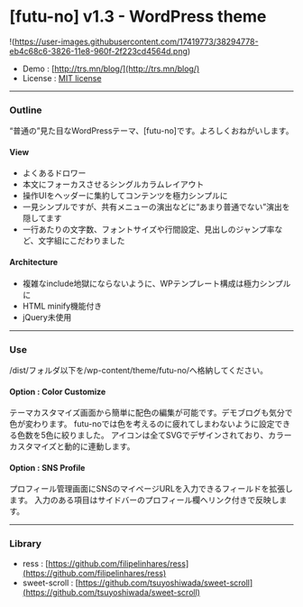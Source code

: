 # [futu-no] v1.3 - WordPress theme

!(https://user-images.githubusercontent.com/17419773/38294778-eb4c68c6-3826-11e8-960f-2f223cd4564d.png)

* Demo : [http://trs.mn/blog/](http://trs.mn/blog/)
* License : [MIT license](https://opensource.org/licenses/MIT)

---

### Outline

“普通の”見た目なWordPressテーマ、[futu-no]です。よろしくおねがいします。

#### View

* よくあるドロワー
* 本文にフォーカスさせるシングルカラムレイアウト
* 操作UIをヘッダーに集約してコンテンツを極力シンプルに
* 一見シンプルですが、共有メニューの演出などに“あまり普通でない”演出を隠してます
* 一行あたりの文字数、フォントサイズや行間設定、見出しのジャンプ率など、文字組にこだわりました

#### Architecture

* 複雑なinclude地獄にならないように、WPテンプレート構成は極力シンプルに
* HTML minify機能付き
* jQuery未使用

---

### Use

/dist/フォルダ以下を/wp-content/theme/futu-no/へ格納してください。

#### Option : Color Customize

テーマカスタマイズ画面から簡単に配色の編集が可能です。デモブログも気分で色が変わります。
futu-noでは色を考えるのに疲れてしまわないように設定できる色数を5色に絞りました。
アイコンは全てSVGでデザインされており、カラーカスタマイズと動的に連動します。

#### Option : SNS Profile

プロフィール管理画面にSNSのマイページURLを入力できるフィールドを拡張します。
入力のある項目はサイドバーのプロフィール欄へリンク付きで反映します。

---

### Library

* ress : [https://github.com/filipelinhares/ress](https://github.com/filipelinhares/ress)
* sweet-scroll : [https://github.com/tsuyoshiwada/sweet-scroll](https://github.com/tsuyoshiwada/sweet-scroll)
